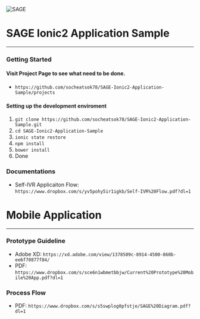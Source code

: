 ![SAGE](https://www.dropbox.com/s/chsmuritlgx9jmq/git.png?dl=1)

# SAGE Ionic2 Application Sample
---

### Getting Started

#### Visit Project Page to see what need to be done.
- `https://github.com/socheatsok78/SAGE-Ionic2-Application-Sample/projects`

#### Setting up the development enviroment
1. `git clone https://github.com/socheatsok78/SAGE-Ionic2-Application-Sample.git`
2. `cd SAGE-Ionic2-Application-Sample`
3. `ionic state restore`
4. `npm install`
5. `bower install`
6. Done

### Documentations
- Self-IVR Applicaiton Flow: `https://www.dropbox.com/s/yv5pohy5ir1igkb/Self-IVR%20Flow.pdf?dl=1`


# Mobile Application
---
### Prototype Guideline
- Adobe XD: `https://xd.adobe.com/view/1378509c-8914-4500-860b-ee6f70877f84/`
- PDF: `https://www.dropbox.com/s/sce6n1wbmetbbjw/Current%20Prototype%20Mobile%20App.pdf?dl=1`

### Process Flow
- PDF: `https://www.dropbox.com/s/s5swplog0pfstje/SAGE%20Diagram.pdf?dl=1`
